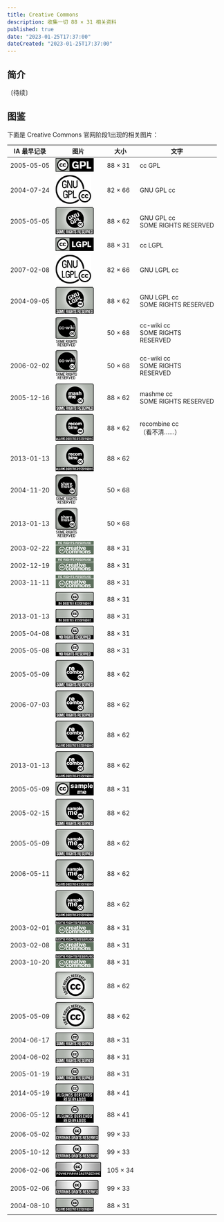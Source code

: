 ```yaml
---
title: Creative Commons
description: 收集一切 88 × 31 相关资料
published: true
date: "2023-01-25T17:37:00"
dateCreated: "2023-01-25T17:37:00"
---
```


## 简介

〔待续〕

## 图鉴

下面是 Creative Commons 官网阶段1出现的相关图片：

| IA 最早记录 | 图片                     | 大小     | 文字                                  |
| ----------- | ------------------------ | -------- | ------------------------------------- |
| 2005-05-05  | ![cc-GPL.gif][]          | 88 × 31  | cc GPL                                |
| 2004-07-24  | ![cc-GPL.png][]          | 82 × 66  | GNU GPL cc                            |
| 2005-05-05  | ![cc-GPL-a.png][]        | 88 × 62  | GNU GPL cc<br>SOME RIGHTS RESERVED    |
|             | ![cc-LGPL.gif][]         | 88 × 31  | cc LGPL                               |
| 2007-02-08  | ![cc-LGPL.png][]         | 82 × 66  | GNU LGPL cc                           |
| 2004-09-05  | ![cc-LGPL-a.png][]       | 88 × 62  | GNU LGPL cc<br>SOME RIGHTS RESERVED   |
|             | ![cc-wiki.gif][]         | 50 × 68  | cc-wiki cc<br>SOME RIGHTS<br>RESERVED |
| 2006-02-02  | ![cc-wiki.png][]         | 50 × 68  | cc-wiki cc<br>SOME RIGHTS<br>RESERVED |
| 2005-12-16  | ![mashme.gif][]          | 88 × 62  | mashme cc<br>SOME RIGHTS RESERVED     |
|             | ![mashme.pt.gif][]       | 88 × 62  | recombine cc<br>（看不清……）          |
| 2013-01-13  | ![mashme.pt.png][]       | 88 × 62  |                                       |
| 2004-11-20  | ![music.gif][]           | 50 × 68  |                                       |
| 2013-01-13  | ![music.png][]           | 50 × 68  |                                       |
| 2003-02-22  | ![norights][]            | 88 × 31  |                                       |
| 2002-12-19  | ![norights.gif][]        | 88 × 31  |                                       |
| 2003-11-11  | ![norights.png][]        | 88 × 31  |                                       |
|             | ![norights.pt.gif][]     | 88 × 31  |                                       |
| 2013-01-13  | ![norights.pt.png][]     | 88 × 31  |                                       |
| 2005-04-08  | ![norights-a.gif][]      | 88 × 31  |                                       |
| 2005-05-08  | ![norights-a.png][]      | 88 × 31  |                                       |
| 2005-05-09  | ![recombo.gif][]         | 88 × 62  |                                       |
| 2006-07-03  | ![recombo.png][]         | 88 × 62  |                                       |
|             | ![recombo.pt.gif][]      | 88 × 62  |                                       |
| 2013-01-13  | ![recombo.pt.png][]      | 88 × 62  |                                       |
| 2005-05-09  | ![sampleme.gif][]        | 88 × 31  |                                       |
| 2005-02-15  | ![sampling.gif][]        | 88 × 62  |                                       |
| 2005-05-09  | ![sampling.png][]        | 88 × 62  |                                       |
| 2006-05-11  | ![sampling.pt.gif][]     | 88 × 62  |                                       |
|             | ![sampling.pt.png][]     | 88 × 62  |                                       |
| 2003-02-01  | ![somerights][]          | 88 × 31  |                                       |
| 2003-02-08  | ![somerights.gif][]      | 88 × 31  |                                       |
| 2003-10-20  | ![somerights.png][]      | 88 × 31  |                                       |
|             | ![somerights2.gif][]     | 88 × 62  |                                       |
| 2005-05-09  | ![somerights2.png][]     | 88 × 62  |                                       |
| 2004-06-17  | ![somerights20][]        | 88 × 31  |                                       |
| 2004-06-02  | ![somerights20.gif][]    | 88 × 31  |                                       |
| 2005-01-19  | ![somerights20.png][]    | 88 × 31  |                                       |
| 2014-05-19  | ![somerights20.es.gif][] | 88 × 41  |                                       |
| 2006-05-12  | ![somerights20.es.png][] | 88 × 41  |                                       |
| 2006-05-02  | ![somerights20.fr.gif][] | 99 × 33  |                                       |
| 2005-10-12  | ![somerights20.fr.png][] | 99 × 33  |                                       |
| 2006-02-06  | ![somerights20.pl.png][] | 105 × 34 |                                       |
| 2005-02-06  | ![somerights20.pt.gif][] | 99 × 33  |                                       |
| 2004-08-10  | ![somerights20.pt.png][] | 88 × 31  |                                       |

[cc-GPL-a.png]: /src/license/cc/ip/cc-GPL-a.png "cc-GPL.gif"
[cc-GPL.gif]: /src/license/cc/ip/cc-GPL.gif "cc-GPL.png"
[cc-GPL.png]: /src/license/cc/ip/cc-GPL.png "cc-GPL-a.png"
[cc-LGPL-a.png]: /src/license/cc/ip/cc-LGPL-a.png "cc-LGPL.gif"
[cc-LGPL.gif]: /src/license/cc/ip/cc-LGPL.gif "cc-LGPL.png"
[cc-LGPL.png]: /src/license/cc/ip/cc-LGPL.png "cc-LGPL-a.png"
[cc-wiki.gif]: /src/license/cc/ip/cc-wiki.gif "cc-wiki.gif"
[cc-wiki.png]: /src/license/cc/ip/cc-wiki.png "cc-wiki.png"
[mashme.gif]: /src/license/cc/ip/mashme.gif "mashme.gif"
[mashme.pt.gif]: /src/license/cc/ip/mashme.pt.gif "mashme.pt.gif"
[mashme.pt.png]: /src/license/cc/ip/mashme.pt.png "mashme.pt.png"
[music.gif]: /src/license/cc/ip/music.gif "music.gif"
[music.png]: /src/license/cc/ip/music.png "music.png"
[norights-a.gif]: /src/license/cc/ip/norights-a.gif "norights"
[norights-a.png]: /src/license/cc/ip/norights-a.png "norights.gif"
[norights.gif]: /src/license/cc/ip/norights.gif "norights.png"
[norights.png]: /src/license/cc/ip/norights.png "norights.pt.gif"
[norights.pt.gif]: /src/license/cc/ip/norights.pt.gif "norights.pt.png"
[norights.pt.png]: /src/license/cc/ip/norights.pt.png "norights-a.gif"
[norights]: /src/license/cc/ip/norights "norights-a.png"
[recombo.gif]: /src/license/cc/ip/recombo.gif "recombo.gif"
[recombo.png]: /src/license/cc/ip/recombo.png "recombo.png"
[recombo.pt.gif]: /src/license/cc/ip/recombo.pt.gif "recombo.pt.gif"
[recombo.pt.png]: /src/license/cc/ip/recombo.pt.png "recombo.pt.png"
[sampleme.gif]: /src/license/cc/ip/sampleme.gif "sampleme.gif"
[sampling.gif]: /src/license/cc/ip/sampling.gif "sampling.gif"
[sampling.png]: /src/license/cc/ip/sampling.png "sampling.png"
[sampling.pt.gif]: /src/license/cc/ip/sampling.pt.gif "sampling.pt.gif"
[sampling.pt.png]: /src/license/cc/ip/sampling.pt.png "sampling.pt.png"
[somerights.gif]: /src/license/cc/ip/somerights.gif "somerights"
[somerights.png]: /src/license/cc/ip/somerights.png "somerights.gif"
[somerights]: /src/license/cc/ip/somerights "somerights.png"
[somerights2.gif]: /src/license/cc/ip/somerights2.gif "somerights2.gif"
[somerights2.png]: /src/license/cc/ip/somerights2.png "somerights2.png"
[somerights20.es.gif]: /src/license/cc/ip/somerights20.es.gif "somerights20"
[somerights20.es.png]: /src/license/cc/ip/somerights20.es.png "somerights20.gif"
[somerights20.fr.gif]: /src/license/cc/ip/somerights20.fr.gif "somerights20.png"
[somerights20.fr.png]: /src/license/cc/ip/somerights20.fr.png "somerights20.es.gif"
[somerights20.gif]: /src/license/cc/ip/somerights20.gif "somerights20.es.png"
[somerights20.pl.png]: /src/license/cc/ip/somerights20.pl.png "somerights20.fr.gif"
[somerights20.png]: /src/license/cc/ip/somerights20.png "somerights20.fr.png"
[somerights20.pt.gif]: /src/license/cc/ip/somerights20.pt.gif "somerights20.pl.png"
[somerights20.pt.png]: /src/license/cc/ip/somerights20.pt.png "somerights20.pt.gif"
[somerights20]: /src/license/cc/ip/somerights20 "somerights20.pt.png"
